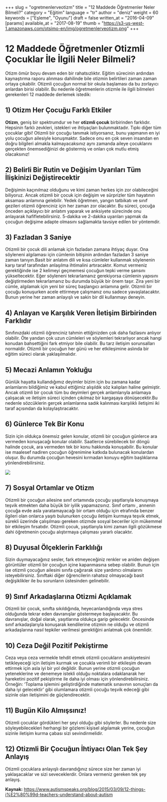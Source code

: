 +++
slug = "ogretmenlerveotizm"
title = "12 Maddede Öğretmenler Neler Bilmeli?"
category = "Eğitim"
language = "tr"
author = "deniz"
weight = 60
keywords = ["Eşleme", "Oyunu"]
draft = false
written_at = "2016-04-09"
[params]
available_at = "2017-08-19"
thumb = "https://s3-us-west-1.amazonaws.com/otsimo-en/img/ogretmenlerveotizm.png"
+++


# 12 Maddede Öğretmenler Otizmli Çocuklar İle İlgili Neler Bilmeli?

Otizm ömür boyu devam eden bir rahatsızlıktır. Eğitim sürecinin ardından kaynaştırma raporu alınması dahilinde bile otizmin belirtileri zaman zaman ortaya çıkabilir. Otizmli çocuğun normal bir okula başlaması da bu zorlayıcı anlardan birisi olabilir. Bu nedenle öğretmenlerin otizmle ile ilgili bilmeleri gerekenleri 12 maddede derlemek istedik:

## 1) Otizm Her Çocuğu Farklı Etkiler

**Otizm**, geniş bir spektrumdur ve her **otizmli çocuk** birbirinden farklıdır. Hepsinin farklı zevkleri, istekleri ve ihtiyaçları bulunmaktadır. Tıpkı diğer tüm çocuklar gibi! Otizmli bir çocuğu tanımak istiyorsanız, bunu yapmanın en iyi yolu çocuğun ailesiyle konuşmaktır. Sadece onu en çok seven insandan en doğru bilgileri almakla kalmayacaksınız aynı zamanda aileye çocuklarını gerçekten önemsediğinizi de göstermiş ve onları çok mutlu etmiş olacaksınız!

## 2) Belirli Bir Rutin ve Değişim Uyarıları Tüm İlişkinizi Değiştirecektir

Değişimin kaçınılmaz olduğunu ve kimi zaman herkes için zor olabileceğini biliyoruz. Ancak otizmli bir çocuk için değişim ve sürprizler tüm hayatının aksaması anlamına gelebilir. Yedek öğretmen, yangın tatbikatı ve sınıf gezileri otizmli öğrenciniz için her zaman zor olacaktır. Bu süreci, çocuğa önceden açıklayıcı bir anlatım yaparak ve anksiyete sürecinde onu anlayarak hafifletebilirsiniz. 5-dakika ve 2-dakika uyarıları yapmak da çocuğun değişime adapte olmasını sağlamakta tavsiye edilen bir yöntemdir.

## 3) Fazladan 3 Saniye

Otizmli bir çocuk dili anlamak için fazladan zamana ihtiyaç duyar. Ona söyleneni algılaması için cümlenin bitişinin ardından fazladan 3 saniye zaman tanıyın.Basit bir anlatım dili ve kısa cümleler kullanmak söylenenin karşı taraf tarafından anlaşılma ihtimalini artıracaktır. Komut vermeniz gerektiğinde ise 2 kelimeyi geçmemesi çocuğun tepki verme şansını yükseltecektir. Eğer söyleneni tekrarlamanız gerekiyorsa cümlenin yapısını değiştirmeden tekrarlamanız bu durumda büyük bir önem taşır. Zira yeni bir cümle, algılamak için yeni bir süreç başlangıcı anlamına gelir. Otizmli bir çocuğu konuşurken acele ettirmeye çalışmanız onu sadece yavaşlatacaktır. Bunun yerine her zaman anlayışlı ve sakin bir dil kullanmayı deneyin.

## 4) Anlayan ve Karşılık Veren İletişim Birbirinden Farklıdır

Sınıfınızdaki otizmli öğrenciniz tahmin ettiğinizden çok daha fazlasını anlıyor olabilir. Öte yandan çok uzun cümleleri ve söylemleri tekrarlıyor ancak hangi konudan bahsettiğini fark etmiyor bile olabilir. Bu tarz iletişim sorunsalları normaldir. Otizmli bir çocuğun her günü ve her etkileşimine aslında bir eğitim süreci olarak yaklaşılmalıdır.

## 5) Mecazi Anlamın Yokluğu

Günlük hayatta kullandığımız deyimler bizim için bu zamana kadar anlamlarını bildiğimiz ve kabul ettiğimiz alışıldık söz kalıpları haline gelmiştir. Ancak otizmli bir çocuk tüm bu deyimleri gerçek anlamlarıyla anlamaya çalışacak ve iletişim süreci içinden çıkılmaz bir kargaşaya dönüşecektir.Bu nedenle sözcüklerin gerçek anlamlarına sadık kalınması karşılıklı iletişimi iki taraf açısından da kolaylaştıracaktır.

## 6) Günlerce Tek Bir Konu

Sizin için oldukça önemsiz gelen konular, otizmli bir çocuğun günlerce ara vermeden konuşacağı konular olabilir. Saatlerce sürebilecek bir döngü halinde çocuk, ara vermeden tek bir konu hakkında konuşabilir. Bu konular ise maalesef nadiren çocuğun öğrenimine katkıda bulunacak konulardan oluşur. Bu durumda çocuğun hevesini kırmadan konuyu eğitim başlıklarına yönlendirebilirsiniz.

![](https://s3-us-west-1.amazonaws.com/otsimo-en/img/blog_ici/child_map.jpg)

## 7) Sosyal Ortamlar ve Otizm

Otizmli bir çocuğun ailesine sınıf ortamında çocuğu yaşıtlarıyla konuşmaya teşvik etmekten daha büyük bir iyilik yapamazsınız. Sınıf ortamı , annenin çocuğa evde asla yaratamayacağı bir ortam olduğu için etrafında benzer ilgileri olan onlarca yaşıtı bulunurken çocuğu iletişim kurmaya teşvik etmek, sürekli üzerinde çalışılması gereken otizmde sosyal beceriler için mükemmel bir etkileşim fırsatıdır. Otizmli çocuk, yaşıtlarıyla kimi zaman ilgili gözükmese dahi öğretmenin çocuğu alıştırmaya çalışması yararlı olacaktır.

## 8) Duyusal Ölçeklerin Farklılığı

Sizin duymayacağınız sesler, fark etmeyeceğiniz renkler ve aniden değişen görüntüler otizmli bir çocuğun içine kapanmasına sebep olabilir. Bunun için ise otizmli çocuğun ailesini sınıfa çağırarak size yardımcı olmalarını isteyebilirsiniz. Sınıftaki diğer öğrencilerin rahatsız olmayacağı basit değişiklikler ile bu sorunların üstesinden gelinebilir.

## 9) Sınıf Arkadaşlarına Otizmi Açıklamak

Otizmli bir çocuk, sınıfta sıkıldığında, heyecanlandığında veya stres olduğunda tekrar eden davranışlar göstermeye başlayacaktır. Bu davranışlar, doğal olarak, yaşıtlarına oldukça garip gelecektir. Öncesinde sınıf arkadaşlarıyla konuşarak kendilerine otizmin ne olduğu ve otizmli arkadaşlarına nasıl tepkiler verilmesi gerektiğini anlatmak çok önemlidir.

## 10) Ceza Değil Pozitif Pekiştirme

Ceza veya ceza vermekle tehdit etmek otizmli çocukların anskiyetesini tetikleyeceği için iletişim kurmak ve çocukla verimli bir etkileşim devam ettirmek için asla iyi bir yol değildir. Bunun yerine otizmli çocuğun yeteneklerine ve denemeye istekli olduğu noktalara odaklanarak her hareketini pozitif pekiştirme ile daha iyi olması için yönlendirebilirsiniz. Örneğin: ‘Toplama işlemini geliştirdiğinde matematik sınavının sonuçları da daha iyi gelecektir’ gibi olumlamara otizmli çocuğu teşvik edeceği gibi sizinle olan iletişimini de güçlendirecektir.

## 11) Bugün Kilo Almışsınız!

Otizmli çocuklar gördükleri her şeyi olduğu gibi söylerler. Bu nedenle size söyleyebilecekleri herhangi bir gözlemi kişisel algılamak yerine, çocuğun sizinle iletişim kurma çabası sizi sevindirmelidir.

## 12) Otizmli Bir Çocuğun İhtiyacı Olan Tek Şey Anlayış

Otizmli çocuklara anlayışlı davrandığınız sürece size her zaman iyi yaklaşacaklar ve sizi seveceklerdir. Onlara vermeniz gereken tek şey anlayış.

**Kaynak:** https://www.autismspeaks.org/blog/2015/03/09/12-things-i%E2%80%99d-teachers-understand-about-autism
